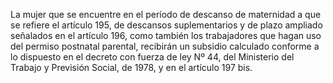 La mujer que se encuentre en el período de descanso de maternidad a que se refiere el artículo 195, de descansos suplementarios y de plazo ampliado señalados en el artículo 196, como también los trabajadores que hagan uso del permiso postnatal parental, recibirán un subsidio calculado conforme a lo dispuesto en el decreto con fuerza de ley Nº 44, del Ministerio del Trabajo y Previsión Social, de 1978, y en el artículo 197 bis.